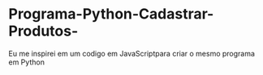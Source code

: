 # Programa-Python-Cadastrar-Produtos-
Eu me inspirei em um codigo em JavaScriptpara criar o mesmo programa em Python
